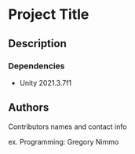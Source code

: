 # Project Title



## Description


### Dependencies

* Unity 2021.3.7f1

## Authors

Contributors names and contact info

ex. Programming: Gregory Nimmo 